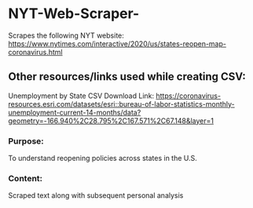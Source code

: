 # NYT-Web-Scraper-
Scrapes the following NYT website: https://www.nytimes.com/interactive/2020/us/states-reopen-map-coronavirus.html


## Other resources/links used while creating CSV: 
Unemployment by State CSV Download Link: 
https://coronavirus-resources.esri.com/datasets/esri::bureau-of-labor-statistics-monthly-unemployment-current-14-months/data?geometry=-166.940%2C28.795%2C167.571%2C67.148&layer=1

### Purpose: 
To understand reopening policies across states in the U.S. 
### Content: 
Scraped text along with subsequent personal analysis 
